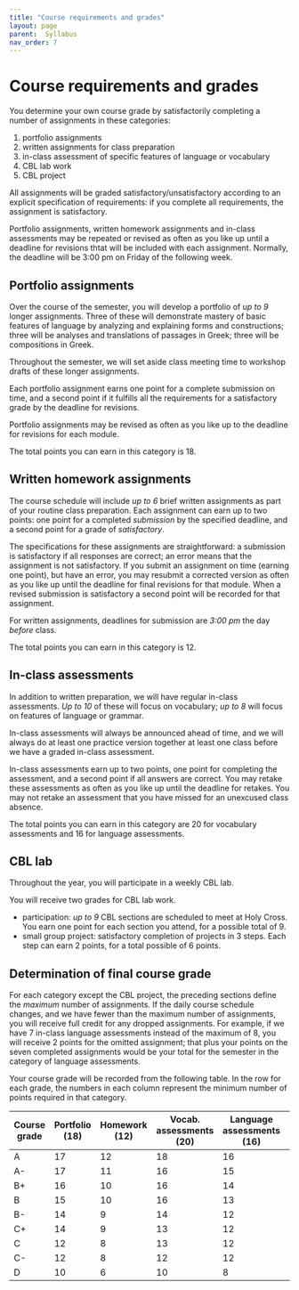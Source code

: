 ```yaml
---
title: "Course requirements and grades"
layout: page
parent:  Syllabus
nav_order: 7
---
```



# Course requirements and grades

You determine your own course grade by satisfactorily completing a number of assignments in these categories:

1. portfolio assignments
1. written assignments for class preparation 
1. in-class assessment of specific features of language or vocabulary
1. CBL lab work
1. CBL project

All assignments will be graded satisfactory/unsatisfactory according to an explicit specification of requirements: if you complete all requirements, the assignment is satisfactory.

Portfolio assignments, written homework assignments and in-class assessments may be repeated or revised as often as you like up until a deadline for revisions thtat will be included with each assignment.  Normally, the deadline will be 3:00 pm on Friday of the following week.



## Portfolio assignments

Over the course of the semester, you will develop a portfolio of *up to 9* longer assignments. Three of these will demonstrate mastery of basic features of language by analyzing and explaining forms and constructions; three will be analyses and translations of passages in Greek; three  will be compositions in Greek.

Throughout the semester, we will set aside class meeting time to workshop drafts of these longer assignments.

Each portfolio assignment earns one point for a complete submission on time, and a second point if it fulfills all the requirements for a satisfactory grade by the deadline for revisions. 

Portfolio assignments may be revised as often as you like up to the deadline for revisions for each module. 

The total points you can earn in this category is 18.



##  Written homework assignments


The course schedule will include *up to 6*  brief written assignments as part of your routine class preparation.  Each assignment can earn up to two points: one point for a completed *submission* by the specified deadline, and a second point for a grade of *satisfactory*. 

The specifications for these assignments are straightforward: a submission is satisfactory if all responses are correct; an error means that the assignment is not satisfactory. If you submit an assignment on time (earning one point), but have an error, you may resubmit a corrected version as often as you like up until the deadline for final revisions for that module. When a revised submission is satisfactory a second point will be recorded for that assignment.

For written assignments, deadlines for submission are *3:00 pm* the day *before* class.  

The total points you can earn in this category is 12.


## In-class assessments

In addition to written preparation, we will have regular in-class assessments. *Up to 10* of these will focus on vocabulary; *up to 8* will focus on features of language or grammar.  

In-class assessments will always be announced ahead of time, and we will always do at least one practice version together at least one class before we have a graded in-class assessment.

In-class assessments earn up to two points, one point for completing the assessment, and a second point if all answers are correct.  You may retake these assessments as often as you like up until the deadline for retakes.  You may not retake an assessment that you have missed for an unexcused class absence.

The total points you can earn in this category are 20 for vocabulary assessments and 16 for language assessments.


## CBL lab

Throughout the year, you will participate in a weekly CBL lab.

You will receive two grades for CBL lab work.

- participation: *up to 9* CBL sections are scheduled to meet at Holy Cross.  You earn one point for each section you attend, for a possible total of 9.
- small group project: satisfactory completion of projects in 3 steps. Each step can earn 2 points, for a total possible of 6 points.


## Determination of final course grade


For each category except the CBL project, the preceding sections define the *maximum* number of assignments. If the daily course schedule changes, and we have fewer than the maximum number of assignments, you will receive full credit for any dropped assignments. For example, if we have 7 in-class language assessments instead of the maximum of 8, you will receive 2 points for the omitted assignment; that plus your points on the seven completed assignments would be your total for the semester in the category of language assessments.

Your course grade will be recorded from the following table.  In the row for each grade, the numbers in each column represent the minimum number of points required in that category.

| Course grade |  Portfolio (18) | Homework (12) | Vocab. assessments (20) | Language assessments  (16) | CBL participation | CBL project |
| --- | --- | --- | --- | --- |--- | --- |
| A |17 | 12 | 18 |  16 | 9| 6 |
| A- |17| 11 | 16 |  15 |  9 | 6 |
| B+ | 16 | 10| 16 | 14 | 8 | 6 |
| B | 15 | 10 | 16 | 13 | 8 | 6 |
| B- | 14 | 9 | 14 | 12 |8  | 6 |
| C+ | 14  | 9 | 13  | 12| 6  | 6 |
| C | 12 |  8  | 13 | 12 | 6 | 4 |
| C- | 12 | 8 | 12 | 12 | 5 | 4 |
| D | 10  | 6 | 10 | 8 | 5| 4 |
